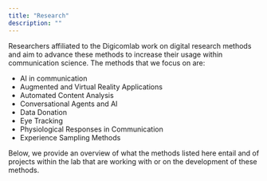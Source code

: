 ```yaml
---
title: "Research"
description: ""
---
```


Researchers affiliated to the Digicomlab work on digital research methods and aim to advance these methods to increase their usage within communication science. The methods that we focus on are: 

- AI in communication
- Augmented and Virtual Reality Applications
- Automated Content Analysis
- Conversational Agents and AI
- Data Donation
- Eye Tracking
- Physiological Responses in Communication
- Experience Sampling Methods


Below, we provide an overview of what the methods listed here entail and of projects within the lab that are working with or on the development of these methods.